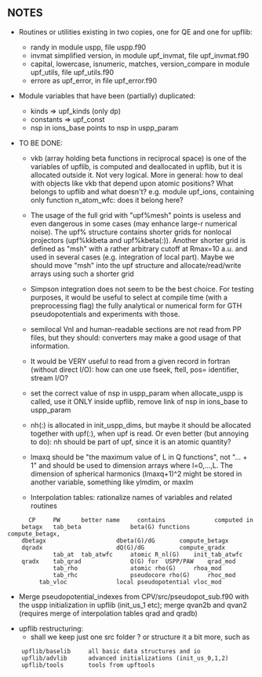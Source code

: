 ## NOTES ##

* Routines or utilities existing in two copies, one for QE and one for upflib:
  - randy
    in module uspp, file uspp.f90
  - invmat
    simplified version, in module upf_invmat, file upf_invmat.f90
  - capital, lowercase, isnumeric, matches, version_compare
    in module upf_utils, file upf_utils.f90
  - errore
    as upf_error, in file upf_error.f90

* Module variables that have been (partially) duplicated:
   - kinds      => upf_kinds  (only dp)
   - constants  => upf_const
   - nsp in ions_base points to nsp in uspp_param

* TO BE DONE: 

  - vkb (array holding beta functions in reciprocal space) is one of the
    variables of upflib, is computed and deallocated in upflib, but it is 
    allocated outside it. Not very logical. More in general:
    how to deal with objects like vkb that depend upon atomic positions? 
    What belongs to upflib and what doesn't? e.g. module upf_ions, 
    containing only function n_atom_wfc: does it belong here?

  - The usage of the full grid with "upf%mesh" points is useless and even
    dangerous in some cases (may enhance large-r numerical noise).
    The upf% structure contains shorter grids for nonlocal projectors
    (upf%kkbeta and upf%kbeta(:)). Another shorter grid is defined as
    "msh" with a rather arbitrary cutoff at Rmax=10 a.u. and used in
    several cases (e.g. integration of local part). Maybe we should
    move "msh" into the upf structure and allocate/read/write arrays
    using such a shorter grid

  - Simpson integration does not seem to be the best choice. 
    For testing purposes, it would be useful to select at compile time
    (with a preprocessing flag) the fully analytical or numerical form 
    for GTH pseudopotentials and experiments with those.

  - semilocal Vnl and human-readable sections are not read from PP files,
    but they should: converters may make a good usage of that information.

  - It would be VERY useful to read from a given record in fortran (without 
    direct I/O): how can one use fseek, ftell, pos= identifier, stream I/O?

  - set the correct value of nsp in uspp_param when allocate_uspp is called,
    use it ONLY inside upflib, remove link of nsp in ions_base to uspp_param

  - nh(:) is allocated in init_uspp_dims, but maybe it should be allocated
    together with upf(:), when upf is read. Or even better (but annoying
    to do): nh should be part of upf, since it is an atomic quantity?

  - lmaxq should be "the maximum value of L in Q functions", not "... + 1"
    and should be used to dimension arrays where l=0,...,L. 
    The dimension of spherical harmonics (lmaxq+1)^2 might be stored
    in another variable, something like ylmdim, or maxlm

  - Interpolation tables: rationalize names of variables and related routines
```
      CP     PW      better name     contains 	           computed in
    betagx   tab_beta              beta(G) functions	 compute_betagx,
    dbetagx             	   dbeta(G)/dG 		 compute_betagx
    dqradx              	   dQ(G)/dG  		 compute_qradx
             tab_at  tab_atwfc     atomic R_nl(G)	 init_tab_atwfc
    qradx    tab_qrad              Q(G) for  USPP/PAW	 qrad_mod
             tab_rho               atomic rho(G)	 rhoa_mod
             tab_rhc               pseudocore rho(G)	 rhoc_mod
	     tab_vloc              local pseudopotential vloc_mod
```
  - Merge pseudopotential_indexes from CPV/src/pseudopot_sub.f90 with the
    uspp initialization in upflib (init_us_1 etc); merge qvan2b and qvan2
    (requires merge of interpolation tables qrad and qradb)


* upflib restructuring:
  - shall we keep just one src folder ? or structure it a bit more, such as
```
    upflib/baselib     all basic data structures and io  
    upflib/advlib      advanced initializations (init_us_0,1,2)
    upflib/tools       tools from upftools
```

